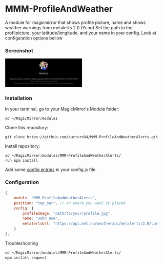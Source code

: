 # MMM-ProfileAndWeather
A module for magicmirror that shows profile picture, name and shows weather warnings from metalerts 2.0 (Yr.no)
Set the path to the profilpicture, your latitude/longitude, and your name in your config. Look at configuration options bellow

### Screenshot


<img style="flat: left; width: 50%;" src="screenshot.png">

### Installation

In your terminal, go to your MagicMirror's Module folder:

```
cd ~/MagicMirror/modules
```

Clone this repository:

```
git clone https://github.com/kurtern84/MMM-ProfileAndWeatherAlerts.git
```

Install repository:

```
cd ~/MagicMirror/modules/MMM-ProfileAndWeatherAlerts/
run npm install
```

Add some [config entries](#configuration) in your config.js file. 

### Configuration

```javascript
{
    module: "MMM-ProfileAndWeatherAlerts",
    position: "top_bar", // or where you want it placed
    config: {
        profileImage: "path/to/your/profile.jpg",
        name: "John Doe",
        metalertsUrl: "https://api.met.no/weatherapi/metalerts/2.0/current.json?lat=60.67659&lon=10.81997" // change latitude and longitude
    }
},

```
Troubleshooting
```
cd ~/MagicMirror/modules/MMM-ProfileAndWeatherAlerts/
npm install request

```

